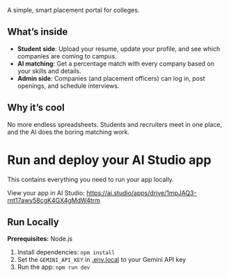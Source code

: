 
A simple, smart placement portal for colleges.

## What’s inside
- **Student side**: Upload your resume, update your profile, and see which companies are coming to campus.  
- **AI matching**: Get a percentage match with every company based on your skills and details.  
- **Admin side**: Companies (and placement officers) can log in, post openings, and schedule interviews.

## Why it’s cool
No more endless spreadsheets. Students and recruiters meet in one place, and the AI does the boring matching work.

# Run and deploy your AI Studio app

This contains everything you need to run your app locally.

View your app in AI Studio: https://ai.studio/apps/drive/1mpJAQ3-rnt17awy58cgK4GX4gMdW4trm

## Run Locally

**Prerequisites:**  Node.js


1. Install dependencies:
   `npm install`
2. Set the `GEMINI_API_KEY` in [.env.local](.env.local) to your Gemini API key
3. Run the app:
   `npm run dev`
